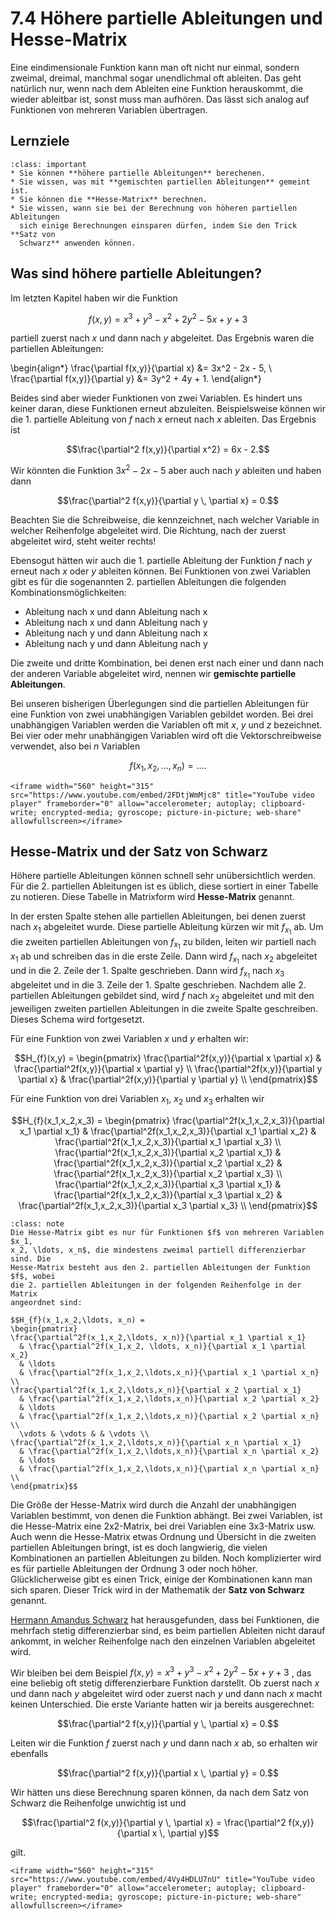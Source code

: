 # 7.4 Höhere partielle Ableitungen und Hesse-Matrix

Eine eindimensionale Funktion kann man oft nicht nur einmal, sondern zweimal,
dreimal, manchmal sogar unendlichmal oft ableiten. Das geht natürlich nur, wenn
nach dem Ableiten eine Funktion herauskommt, die wieder ableitbar ist, sonst
muss man aufhören. Das lässt sich analog auf Funktionen von mehreren Variablen
übertragen.

## Lernziele 

```{admonition} Lernziele
:class: important
* Sie können **höhere partielle Ableitungen** berechenen.
* Sie wissen, was mit **gemischten partiellen Ableitungen** gemeint ist.
* Sie können die **Hesse-Matrix** berechnen.
* Sie wissen, wann sie bei der Berechnung von höheren partiellen Ableitungen
  sich einige Berechnungen einsparen dürfen, indem Sie den Trick **Satz von
  Schwarz** anwenden können.
```

## Was sind höhere partielle Ableitungen?

Im letzten Kapitel haben wir die Funktion 

$$f(x,y) = x^3 + y^3 - x^2 + 2y^2 - 5x + y + 3$$

partiell zuerst nach $x$ und dann nach $y$ abgeleitet. Das Ergebnis waren die
partiellen Ableitungen:

\begin{align*}
\frac{\partial f(x,y)}{\partial x} &= 3x^2 - 2x - 5, \\
\frac{\partial f(x,y)}{\partial y} &= 3y^2 + 4y + 1.
\end{align*}

Beides sind aber wieder Funktionen von zwei Variablen. Es hindert uns keiner
daran, diese Funktionen erneut abzuleiten. Beispielsweise können wir die 1.
partielle Ableitung von $f$ nach $x$ erneut nach $x$ ableiten. Das Ergebnis ist

$$\frac{\partial^2 f(x,y)}{\partial x^2} = 6x - 2.$$

Wir könnten die Funktion $3x^2 - 2x - 5$ aber auch nach $y$ ableiten und haben
dann

$$\frac{\partial^2 f(x,y)}{\partial y \, \partial x} = 0.$$

Beachten Sie die Schreibweise, die kennzeichnet, nach welcher Variable in
welcher Reihenfolge abgeleitet wird. Die Richtung, nach der zuerst abgeleitet
wird, steht weiter rechts!

Ebensogut hätten wir auch die 1. partielle Ableitung der Funktion $f$ nach $y$
erneut nach $x$ oder $y$ ableiten können. Bei Funktionen von zwei Variablen gibt
es für die sogenannten 2. partiellen Ableitungen die folgenden
Kombinationsmöglichkeiten:

* Ableitung nach x und dann Ableitung nach x
* Ableitung nach x und dann Ableitung nach y
* Ableitung nach y und dann Ableitung nach x
* Ableitung nach y und dann Ableitung nach y

Die zweite und dritte Kombination, bei denen erst nach einer und dann nach der
anderen Variable abgeleitet wird, nennen wir **gemischte partielle
Ableitungen**. 

Bei unseren bisherigen Überlegungen sind die partiellen Ableitungen für eine
Funktion von zwei unabhängigen Variablen gebildet worden. Bei drei unabhängigen
Variablen werden die Variablen oft mit $x$, $y$ und $z$ bezeichnet. Bei vier
oder mehr unabhängigen Variablen wird oft die Vektorschreibweise verwendet, also
bei $n$ Variablen

$$f(x_1, x_2, \ldots, x_n) = \ldots .$$

```{dropdown} Video zu "Höhere partielle Ableitungen" von Mathematische Methoden
<iframe width="560" height="315" src="https://www.youtube.com/embed/2FDtjWmMjc8" title="YouTube video player" frameborder="0" allow="accelerometer; autoplay; clipboard-write; encrypted-media; gyroscope; picture-in-picture; web-share" allowfullscreen></iframe>
```

## Hesse-Matrix und der Satz von Schwarz

Höhere partielle Ableitungen können schnell sehr unübersichtlich werden. Für die
2. partiellen Ableitungen ist es üblich, diese sortiert in einer Tabelle zu
notieren. Diese Tabelle in Matrixform wird **Hesse-Matrix** genannt.

In der ersten Spalte stehen alle partiellen Ableitungen, bei denen zuerst nach
$x_1$ abgeleitet wurde. Diese partielle Ableitung kürzen wir mit $f_{x_1}$ ab.
Um die zweiten partiellen Ableitungen von $f_{x_1}$ zu bilden, leiten wir
partiell nach $x_1$ ab und schreiben das in die erste Zeile. Dann wird
$f_{x_1}$ nach $x_2$ abgeleitet und in die 2. Zeile der 1. Spalte geschrieben.
Dann wird $f_{x_1}$ nach $x_3$ abgeleitet und in die 3. Zeile der 1. Spalte
geschrieben. Nachdem alle 2. partiellen Ableitungen gebildet sind, wird $f$ nach
$x_2$ abgeleitet und mit den jeweiligen zweiten partiellen Ableitungen in die
zweite Spalte geschreiben. Dieses Schema wird fortgesetzt.

Für eine Funktion von zwei Variablen $x$ und $y$ erhalten wir:

$$H_{f}(x,y) = 
\begin{pmatrix} 
\frac{\partial^2f(x,y)}{\partial x \partial x} 
  & \frac{\partial^2f(x,y)}{\partial x \partial y} \\
\frac{\partial^2f(x,y)}{\partial y \partial x} 
  & \frac{\partial^2f(x,y)}{\partial y \partial y} \\
\end{pmatrix}$$

Für eine Funktion von drei Variablen $x_1$, $x_2$ und $x_3$ erhalten wir

$$H_{f}(x_1,x_2,x_3) = 
\begin{pmatrix} 
\frac{\partial^2f(x_1,x_2,x_3)}{\partial x_1 \partial x_1} 
  & \frac{\partial^2f(x_1,x_2,x_3)}{\partial x_1 \partial x_2}
  & \frac{\partial^2f(x_1,x_2,x_3)}{\partial x_1 \partial x_3} \\
\frac{\partial^2f(x_1,x_2,x_3)}{\partial x_2 \partial x_1} 
  & \frac{\partial^2f(x_1,x_2,x_3)}{\partial x_2 \partial x_2}
  & \frac{\partial^2f(x_1,x_2,x_3)}{\partial x_2 \partial x_3} \\
\frac{\partial^2f(x_1,x_2,x_3)}{\partial x_3 \partial x_1} 
  & \frac{\partial^2f(x_1,x_2,x_3)}{\partial x_3 \partial x_2}
  & \frac{\partial^2f(x_1,x_2,x_3)}{\partial x_3 \partial x_3} \\
\end{pmatrix}$$

```{admonition} Was ist ... die Hesse-Matrix?
:class: note
Die Hesse-Matrix gibt es nur für Funktionen $f$ von mehreren Variablen $x_1,
x_2, \ldots, x_n$, die mindestens zweimal partiell differenzierbar sind. Die
Hesse-Matrix besteht aus den 2. partiellen Ableitungen der Funktion $f$, wobei
die 2. partiellen Ableitungen in der folgenden Reihenfolge in der Matrix
angeordnet sind:

$$H_{f}(x_1,x_2,\ldots, x_n) = 
\begin{pmatrix} 
\frac{\partial^2f(x_1,x_2,\ldots, x_n)}{\partial x_1 \partial x_1} 
  & \frac{\partial^2f(x_1,x_2, \ldots, x_n)}{\partial x_1 \partial x_2}
  & \ldots 
  & \frac{\partial^2f(x_1,x_2,\ldots,x_n)}{\partial x_1 \partial x_n} \\
\frac{\partial^2f(x_1,x_2,\ldots,x_n)}{\partial x_2 \partial x_1} 
  & \frac{\partial^2f(x_1,x_2,\ldots,x_n)}{\partial x_2 \partial x_2}
  & \ldots
  & \frac{\partial^2f(x_1,x_2,\ldots,x_n)}{\partial x_2 \partial x_n} \\
  \vdots & \vdots & & \vdots \\
\frac{\partial^2f(x_1,x_2,\ldots,x_n)}{\partial x_n \partial x_1} 
  & \frac{\partial^2f(x_1,x_2,\ldots,x_n)}{\partial x_n \partial x_2}
  & \ldots
  & \frac{\partial^2f(x_1,x_2,\ldots,x_n)}{\partial x_n \partial x_n} \\
\end{pmatrix}$$
```

Die Größe der Hesse-Matrix wird durch die Anzahl der unabhängigen Variablen
bestimmt, von denen die Funktion abhängt. Bei zwei Variablen, ist die
Hesse-Matrix eine 2x2-Matrix, bei drei Variablen eine 3x3-Matrix usw. Auch wenn
die Hesse-Matrix etwas Ordnung und Übersicht in die zweiten partiellen
Ableitungen bringt, ist es doch langwierig, die vielen Kombinationen an
partiellen Ableitungen zu bilden. Noch komplizierter wird es für partielle
Ableitungen der Ordnung 3 oder noch höher.  Glücklicherweise gibt es einen
Trick, einige der Kombinationen kann man sich sparen. Dieser Trick wird in der
Mathematik der **Satz von Schwarz** genannt. 

[Hermann Amandus Schwarz](https://de.wikipedia.org/wiki/Hermann_Amandus_Schwarz)
hat herausgefunden, dass bei Funktionen, die mehrfach stetig differenzierbar
sind, es beim partiellen Ableiten nicht darauf ankommt, in welcher Reihenfolge
nach den einzelnen Variablen abgeleitet wird.

Wir bleiben bei dem Beispiel $f(x,y) = x^3 + y^3 - x^2 + 2y^2 - 5x + y + 3$ ,
das eine beliebig oft stetig differenzierbare Funktion darstellt. Ob zuerst nach
$x$ und dann nach $y$ abgeleitet wird oder zuerst nach $y$ und dann nach $x$
macht keinen Unterschied. Die erste Variante hatten wir ja bereits ausgerechnet:

$$\frac{\partial^2 f(x,y)}{\partial y \, \partial x} = 0.$$

Leiten wir die Funktion $f$ zuerst nach $y$ und dann nach $x$ ab, so erhalten
wir ebenfalls

$$\frac{\partial^2 f(x,y)}{\partial x \, \partial y} = 0.$$

Wir hätten uns diese Berechnung sparen können, da nach dem Satz von Schwarz die
Reihenfolge unwichtig ist und 

$$\frac{\partial^2 f(x,y)}{\partial y \, \partial x} = \frac{\partial^2
f(x,y)}{\partial x \, \partial y}$$

gilt.

```{dropdown} Video zu "Hesse-Matrix" von Mathematische Methoden
<iframe width="560" height="315" src="https://www.youtube.com/embed/4Vy4HDLU7nU" title="YouTube video player" frameborder="0" allow="accelerometer; autoplay; clipboard-write; encrypted-media; gyroscope; picture-in-picture; web-share" allowfullscreen></iframe>
```



